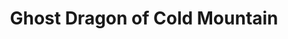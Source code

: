 ---
title:          Ghost Dragon of Cold Mountain
genre:          ancient
chinesetitle:   寒山潛龍
previoustitle:  Cold Mountain, Hidden Dragon
episodes:       30
producer:       Marco Law
broadcaststart: 2014-06-30
broadcastend:   2014-08-07
website:        'http://programme.tvb.com/drama/ghostdragonofcoldmountain'
starring:       Kenneth Ma, Pierre Ngo, Power Chan, <mark>Selena Lee</mark>, Rosina Lin, Raymond Cho
synopsis:       The Tin Kei Agency of the Northern Song, an investigation agency specializing in solving strange cases in the kingdom, is headed by the wise FUNG NAM-TIN <small>(Lau Kong)</small>, who leads a group of extremely well-trained constables. His favorite apprentice, CHU CHEUNG-SING <small>(Kenneth Ma)</small>, is wisdom and courage embodied in one, but Nam Tin and Cheung Sing end their partnership when they fail to come to a consensus on how to solve a particular case. Cheung Sing ends up leaving the agency to live a simple and peaceful life with his wife, TOU FA <small>(Selena Lee)</small>.  years later, the aging Nam Tin orders three of his most-skilled apprentices – MA CHUEN-KUNG <small>(Power Chan)</small>, NGAU DAI-LIK <small>(Pierre Ngo)</small>, and YEUNG MAU <small>(Rosina Lin)</small> – to reach out to Cheung Sing and convince him to return. Cheung Sing agrees to work with the agency again, but his personality often clashes with his three partners, causing the four to frequently fight. Meanwhile, Cheung Sing is separated from his wife, but his feelings become conflicted when he ends up meeting a prostitute who looks exactly like her.  Sing learns that the opposing Jurchen kingdom has placed a mole within the Tin Kei Agency and his good friend, HUNG SUP-KAU <small>(Raymond Cho)</small> is exploited by the enemy. Cheung Sing does not know whom to trust. The line between friend and foe continues to be blurry.

fullname:       Tou Fa<br>Yan Mei-Neung
altname:        Kong Man<br>Kong Lai
identity:       Owner of Tou Fa Lam restaurant<br>Courtesan at Fa Lei Lau brothel
appearance:     1-30
image:          1
---